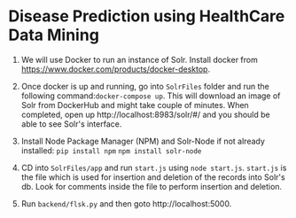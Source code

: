 # Disease Prediction using HealthCare Data Mining

1. We will use Docker to run an instance of Solr. Install docker from https://www.docker.com/products/docker-desktop.

2. Once docker is up and running, go into `SolrFiles` folder and run the following command:`docker-compose up`. This will download an image of Solr from DockerHub and might take couple of minutes. When completed, open up http://localhost:8983/solr/#/ and you should be able to see Solr's interface. 

3. Install Node Package Manager (NPM) and Solr-Node if not already installed:
      `pip install npm` 
      `npm install solr-node`
      
4. CD into `SolrFiles/app` and run `start.js` using `node start.js`. 
`start.js` is the file which is used for insertion and deletion of the records into Solr's db. Look for comments inside the file to perform insertion and deletion. 

5. Run `backend/flsk.py` and then goto http://localhost:5000. 
         

